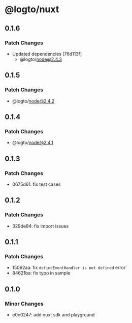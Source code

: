 # @logto/nuxt

## 0.1.6

### Patch Changes

- Updated dependencies [76d113f]
  - @logto/node@2.4.3

## 0.1.5

### Patch Changes

- @logto/node@2.4.2

## 0.1.4

### Patch Changes

- @logto/node@2.4.1

## 0.1.3

### Patch Changes

- 0675d61: fix test cases

## 0.1.2

### Patch Changes

- 329de84: fix import issues

## 0.1.1

### Patch Changes

- 15062aa: fix `defineEventHandler is not defined` error`
- 84621ba: fix typo in sample

## 0.1.0

### Minor Changes

- e0c0247: add nuxt sdk and playground
